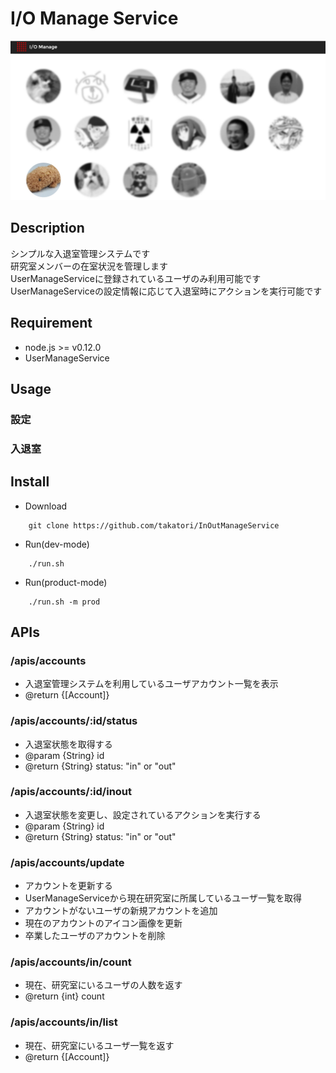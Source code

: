 I/O Manage Service
==================
![top](https://github.com/takatori/InOutManageService/blob/master/images/top.jpg)
## Description
シンプルな入退室管理システムです  
研究室メンバーの在室状況を管理します  
UserManageServiceに登録されているユーザのみ利用可能です  
UserManageServiceの設定情報に応じて入退室時にアクションを実行可能です

## Requirement
* node.js >= v0.12.0
* UserManageService

## Usage
### 設定


### 入退室

## Install
* Download
```
    git clone https://github.com/takatori/InOutManageService
```
* Run(dev-mode)
```
    ./run.sh
```
* Run(product-mode)
```
    ./run.sh -m prod
```
    
## APIs
### /apis/accounts
* 入退室管理システムを利用しているユーザアカウント一覧を表示
* @return {[Account]}

### /apis/accounts/:id/status
* 入退室状態を取得する
* @param {String} id
* @return {String} status: "in" or "out"

### /apis/accounts/:id/inout
* 入退室状態を変更し、設定されているアクションを実行する
* @param {String} id
* @return {String} status: "in" or "out"

### /apis/accounts/update
* アカウントを更新する
* UserManageServiceから現在研究室に所属しているユーザ一覧を取得
* アカウントがないユーザの新規アカウントを追加
* 現在のアカウントのアイコン画像を更新
* 卒業したユーザのアカウントを削除

### /apis/accounts/in/count
* 現在、研究室にいるユーザの人数を返す
* @return {int} count

### /apis/accounts/in/list
* 現在、研究室にいるユーザ一覧を返す
* @return {[Account]} 



